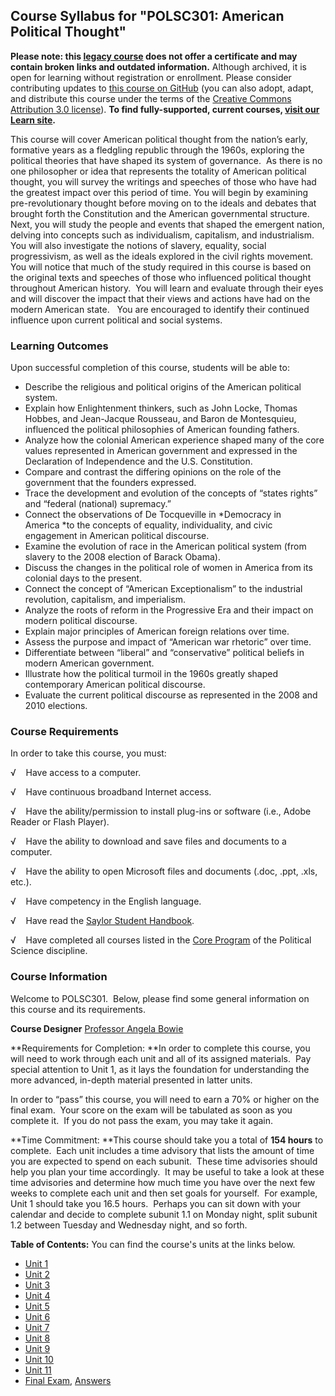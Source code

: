 Course Syllabus for "POLSC301: American Political Thought"
----------------------------------------------------------

**Please note: this [legacy course](https://sayloracademy.zendesk.com/hc/en-us/articles/206089967) does not offer a certificate and may contain 
broken links and outdated information.** Although archived, it is open 
for learning without registration or enrollment. Please consider contributing 
updates to [this course on GitHub](https://github.com/saylordotorg/course_polsc301) 
(you can also adopt, adapt, and distribute this course under the terms of 
the [Creative Commons Attribution 3.0 license](http://creativecommons.org/licenses/by/3.0/)). **To find fully-supported, current courses, [visit our 
Learn site](https://learn.saylor.org).**

This course will cover American political thought from the nation’s
early, formative years as a fledgling republic through the 1960s,
exploring the political theories that have shaped its system of
governance.  As there is no one philosopher or idea that represents the
totality of American political thought, you will survey the writings and
speeches of those who have had the greatest impact over this period of
time. You will begin by examining pre-revolutionary thought before
moving on to the ideals and debates that brought forth the Constitution
and the American governmental structure.  Next, you will study the
people and events that shaped the emergent nation, delving into concepts
such as individualism, capitalism, and industrialism.  You will also
investigate the notions of slavery, equality, social progressivism, as
well as the ideals explored in the civil rights movement. You will
notice that much of the study required in this course is based on the
original texts and speeches of those who influenced political thought
throughout American history.  You will learn and evaluate through their
eyes and will discover the impact that their views and actions have had
on the modern American state.   You are encouraged to identify their
continued influence upon current political and social systems.

### Learning Outcomes

Upon successful completion of this course, students will be able to:

-   Describe the religious and political origins of the American
    political system.
-   Explain how Enlightenment thinkers, such as John Locke, Thomas
    Hobbes, and Jean-Jacque Rousseau, and Baron de Montesquieu,
    influenced the political philosophies of American founding fathers.
-   Analyze how the colonial American experience shaped many of the core
    values represented in American government and expressed in the
    Declaration of Independence and the U.S. Constitution.
-   Compare and contrast the differing opinions on the role of the
    government that the founders expressed.
-   Trace the development and evolution of the concepts of “states
    rights” and “federal (national) supremacy.”
-   Connect the observations of De Tocqueville in *Democracy in
    America *to the concepts of equality, individuality, and civic
    engagement in American political discourse.
-   Examine the evolution of race in the American political system (from
    slavery to the 2008 election of Barack Obama).
-   Discuss the changes in the political role of women in America from
    its colonial days to the present.
-   Connect the concept of “American Exceptionalism” to the industrial
    revolution, capitalism, and imperialism.
-   Analyze the roots of reform in the Progressive Era and their impact
    on modern political discourse.
-   Explain major principles of American foreign relations over time.
-   Assess the purpose and impact of “American war rhetoric” over time.
-   Differentiate between “liberal” and “conservative” political beliefs
    in modern American government.
-   Illustrate how the political turmoil in the 1960s greatly shaped
    contemporary American political discourse.
-   Evaluate the current political discourse as represented in the 2008
    and 2010 elections.

### Course Requirements

In order to take this course, you must:  
  
 <span dir="LTR">√    Have access to a computer.</span>  
  
 <span dir="LTR">√    Have continuous broadband Internet
access.</span>  
  
 <span dir="LTR">√    Have the ability/permission to install plug-ins or
software (i.e., Adobe Reader or Flash Player).</span>  
  
 <span dir="LTR">√    Have the ability to download and save files and
documents to a computer.</span>  
  
 <span dir="LTR">√    Have the ability to open Microsoft files and
documents (.doc, .ppt, .xls, etc.).</span>  
  
 <span dir="LTR">√    Have competency in the English language.  
  
 √    Have read the [Saylor Student
Handbook](http://www.saylor.org/site/wp-content/uploads/2012/05/Saylor-StudentHandbook.pdf).</span>  
  
 <span dir="LTR">√    Have completed all courses listed in the [Core
Program](http://www.saylor.org/majors/political-science/) of the
Political Science discipline.</span>

### Course Information

Welcome to POLSC301.  Below, please find some general information on
this course and its requirements. 

**Course Designer** [Professor Angela
Bowie](http://www.saylor.org/faculty-a-g/#ProfessorAngelaBowie)

**Requirements for Completion: **In order to complete this course, you
will need to work through each unit and all of its assigned materials. 
Pay special attention to Unit 1, as it lays the foundation for
understanding the more advanced, in-depth material presented in latter
units.

In order to “pass” this course, you will need to earn a 70% or higher on
the final exam.  Your score on the exam will be tabulated as soon as you
complete it.  If you do not pass the exam, you may take it again.

**Time Commitment: **This course should take you a total of **154
hours** to complete.  Each unit includes a time advisory that lists the
amount of time you are expected to spend on each subunit.  These time
advisories should help you plan your time accordingly.  It may be useful
to take a look at these time advisories and determine how much time you
have over the next few weeks to complete each unit and then set goals
for yourself.  For example, Unit 1 should take you 16.5 hours.  Perhaps
you can sit down with your calendar and decide to complete subunit 1.1
on Monday night, split subunit 1.2 between Tuesday and Wednesday night,
and so forth.

**Table of Contents:** You can find the course's units at the links below.

- [Unit 1](https://legacy.saylor.org/polsc301/Unit01/)
- [Unit 2](https://legacy.saylor.org/polsc301/Unit02/)
- [Unit 3](https://legacy.saylor.org/polsc301/Unit03/)
- [Unit 4](https://legacy.saylor.org/polsc301/Unit04/)
- [Unit 5](https://legacy.saylor.org/polsc301/Unit05/)
- [Unit 6](https://legacy.saylor.org/polsc301/Unit06/)
- [Unit 7](https://legacy.saylor.org/polsc301/Unit07/)
- [Unit 8](https://legacy.saylor.org/polsc301/Unit08/)
- [Unit 9](https://legacy.saylor.org/polsc301/Unit09/)
- [Unit 10](https://legacy.saylor.org/polsc301/Unit10/)
- [Unit 11](https://legacy.saylor.org/polsc301/Unit11/)
- [Final Exam](http://saylordotorg.github.io/LegacyExams/POLSC/POLSC301/POLSC301-FinalExam.html), [Answers](http://saylordotorg.github.io/LegacyExams/POLSC/POLSC301/POLSC301-FinalExam-Answers.html)
